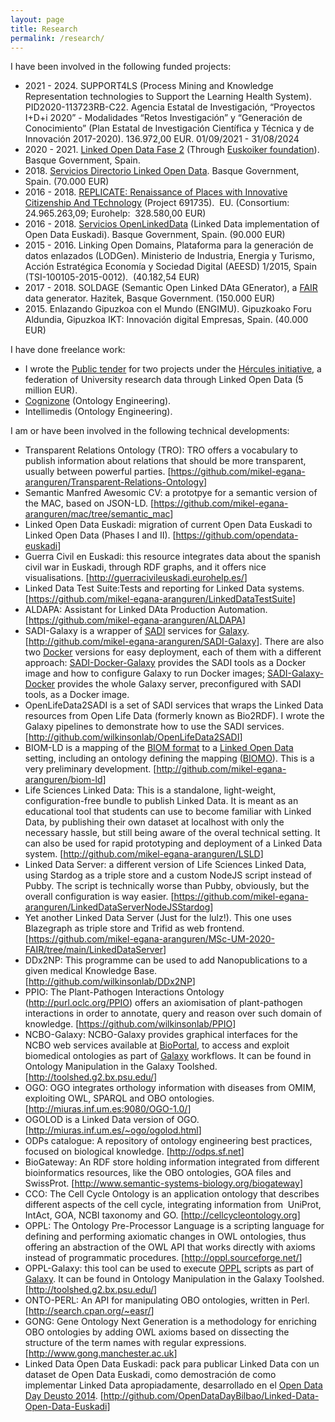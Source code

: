 ```yaml
---
layout: page
title: Research
permalink: /research/
---
```


I have been involved in the following funded projects:
<ul>
    <li>2021 - 2024. SUPPORT4LS (Process Mining and Knowledge Representation technologies to
Support the Learning Health System). PID2020-113723RB-C22.
Agencia Estatal de Investigación, “Proyectos I+D+i 2020” -
Modalidades “Retos Investigación” y “Generación de Conocimiento”
(Plan Estatal de Investigación Cientı́fica y Técnica y de Innovación 2017-2020).
136.972,00 EUR. 01/09/2021 - 31/08/2024
	</li>
	<li>2020 - 2021. <a href="https://github.com/opendata-euskadi/Linked-Data-fase-2">Linked Open Data Fase 2</a> (Through <a href="http://www.euskoiker.ehu.es/">Euskoiker foundation</a>). Basque Government, Spain. </li>
	<li>2018. <a href="http://www.ejie.eus/y79-contgen/es/contenidos/anuncio_contratacion/expx74j30109/es_doc/es_arch_expx74j30109.html?ruta=/y79-appcontr/es/v79aWar/comunJSP/v79aSuscribirRSS.do?=R01HPortal=y79&amp;R01HPage=appcontr&amp;R01HLang=es&amp;widget=true&amp;p01=AC&amp;p02=&amp;p03=8&amp;p04=&amp;p05=&amp;p06=&amp;p07=&amp;p08=&amp;p09=&amp;p10=&amp;p11=&amp;p12=&amp;p13=&amp;p14=&amp;p15=05%2F04%2F2018&amp;p16=&amp;p17=AMPLIADO&amp;p18=false&amp;p19=false&amp;p20=false&amp;p21=es&amp;p22=ultimos30dias&amp;p23=&amp;p24=y79-appcontr&amp;p25=y79-contgen&amp;p45=true&amp;p48=&amp;p51=1">Servicios Directorio Linked Open Data</a>. Basque Government, Spain. (70.000 EUR)</li>
	<li>2016 - 2018. <a href="http://replicate-project.eu/">REPLICATE: Renaissance of Places with Innovative Citizenship And TEchnology</a> (Project 691735).  EU. (Consortium:  24.965.263,09; Eurohelp:  328.580,00 EUR)</li>
	<li>2016 - 2018. <a href="http://www.contratacion.euskadi.eus/w32-1084/es/contenidos/anuncio_contratacion/expx74j21656/es_doc/es_arch_expx74j21656.html">Servicios OpenLinkedData</a> (Linked Data implementation of Open Data Euskadi). Basque Government, Spain. (90.000 EUR)</li>
	<li>2015 - 2016. Linking Open Domains, Plataforma para la generación de datos enlazados (LODGen). Ministerio de Industria, Energia y Turismo, Acción Estratégica Economía y Sociedad Digital (AEESD) 1/2015, Spain (TSI-100105-2015-0012).  (40.182,54 EUR)</li>
	<li>2017 - 2018. SOLDAGE (Semantic Open Linked DAta GEnerator), a <a href="https://www.nature.com/articles/sdata201618">FAIR</a> data generator. Hazitek, Basque Government. (150.000 EUR)</li>
	<li>2015. Enlazando Gipuzkoa con el Mundo (ENGIMU). Gipuzkoako Foru Aldundia, Gipuzkoa IKT: Innovación digital Empresas, Spain. (40.000 EUR)</li>
</ul>
I have done freelance work:
<ul>
	<li>I wrote the <span class="background-details"><span class="lt-line-clamp__line lt-line-clamp__line--last"><a href="DOC20181203121353PCPP.pdf">Public tender</a> for two projects under the <a href="http://hercules.um.es/">Hércules initiative</a>, a federation of University research data through Linked Open Data (5 million EUR).
</span></span></li>
	<li><a href="https://www.cogni.zone">Cognizone</a> (Ontology Engineering).</li>
	<li>Intellimedis (Ontology Engineering).</li>
</ul>
I am or have been involved in the following technical developments:
<ul>
	<li>Transparent Relations Ontology (TRO): TRO offers a vocabulary to publish information about relations that should be more transparent, usually between powerful parties. [<a href="https://github.com/mikel-egana-aranguren/Transparent-Relations-Ontology">https://github.com/mikel-egana-aranguren/Transparent-Relations-Ontology</a>]</li>
    <li>Semantic Manfred Awesomic CV: a prototpye for a semantic version of the MAC, based on JSON-LD. [<a href="https://github.com/mikel-egana-aranguren/mac/tree/semantic_mac">https://github.com/mikel-egana-aranguren/mac/tree/semantic_mac</a>]</li>
	<li>Linked Open Data Euskadi: migration of current Open Data Euskadi to Linked Open Data (Phases I and II). [<a href="https://github.com/opendata-euskadi">https://github.com/opendata-euskadi</a>]</li>
	<li>Guerra Civil en Euskadi: this resource integrates data about the spanish civil war in Euskadi, through RDF graphs, and it offers nice visualisations. [<a href="http://guerracivileuskadi.eurohelp.es/">http://guerracivileuskadi.eurohelp.es/</a>]</li>
	<li>Linked Data Test Suite:Tests and reporting for Linked Data systems. [<a href="https://github.com/mikel-egana-aranguren/LinkedDataTestSuite">https://github.com/mikel-egana-aranguren/LinkedDataTestSuite</a>]</li>
	<li>ALDAPA: Assistant for Linked DAta Production Automation. [<a href="https://github.com/mikel-egana-aranguren/ALDAPA">https://github.com/mikel-egana-aranguren/ALDAPA</a>]</li>
	<li>SADI-Galaxy is a wrapper of <a href="http://sadiframework.org/content/about-sadi/">SADI</a> services for <a href="http://galaxyproject.org/">Galaxy</a>. [<a href="http://github.com/mikel-egana-aranguren/SADI-Galaxy">http://github.com/mikel-egana-aranguren/SADI-Galaxy</a>]. There are also two <a href="https://www.docker.com/">Docker</a> versions for easy deployment, each of them with a different approach: <a href="https://github.com/mikel-egana-aranguren/SADI-Docker-Galaxy">SADI-Docker-Galaxy</a> provides the SADI tools as a Docker image and how to configure Galaxy to run Docker images; <a href="http://github.com/mikel-egana-aranguren/SADI-Galaxy-Docker">SADI-Galaxy-Docker</a> provides the whole Galaxy server, preconfigured with SADI tools, as a Docker image.</li>
	<li>OpenLifeData2SADI is a set of SADI services that wraps the Linked Data resources from Open Life Data (formerly known as Bio2RDF). I wrote the Galaxy pipelines to demonstrate how to use the SADI services. [<a href="http://github.com/wilkinsonlab/OpenLifeData2SADI">http://github.com/wilkinsonlab/OpenLifeData2SADI</a>]</li>
	<li>BIOM-LD is a mapping of the <a href="http://biom-format.org/">BIOM format</a> to a <a href="http://lod-cloud.net/">Linked Open Data</a> setting, including an ontology defining the mapping (<a href="http://bioportal.bioontology.org/ontologies/BIOMO">BIOMO</a>). This is a very preliminary development. [<a href="http://github.com/mikel-egana-aranguren/biom-ld">http://github.com/mikel-egana-aranguren/biom-ld</a>]</li>
	<li>Life Sciences Linked Data: This is a standalone, light-weight, configuration-free bundle to publish Linked Data. It is meant as an educational tool that students can use to become familiar with Linked Data, by publishing their own dataset at localhost with only the necessary hassle, but still being aware of the overal technical setting. It can also be used for rapid prototyping and deployment of a Linked Data system. [<a href="http://github.com/mikel-egana-aranguren/LSLD">http://github.com/mikel-egana-aranguren/LSLD</a>]</li>
	<li>Linked Data Server: a different version of Life Sciences Linked Data, using Stardog as a triple store and a custom NodeJS script instead of Pubby. The script is technically worse than Pubby, obviously, but the overall configuration is way easier. [<a href="https://github.com/mikel-egana-aranguren/LinkedDataServerNodeJSStardog">https://github.com/mikel-egana-aranguren/LinkedDataServerNodeJSStardog</a>]</li>
	<li>Yet another Linked Data Server (Just for the lulz!). This one uses Blazegraph as triple store and Trifid as web frontend. [<a href="https://github.com/mikel-egana-aranguren/MSc-UM-2020-FAIR/tree/main/LinkedDataServer">https://github.com/mikel-egana-aranguren/MSc-UM-2020-FAIR/tree/main/LinkedDataServer</a>]</li>
	<li>DDx2NP: This programme can be used to add Nanopublications to a given medical Knowledge Base. [<a href="http://github.com/wilkinsonlab/DDx2NP">http://github.com/wilkinsonlab/DDx2NP</a>]</li>
	<li>PPIO: The Plant-Pathogen Interactions Ontology (<a href="http://purl.oclc.org/PPIO">http://purl.oclc.org/PPIO</a>) offers an axiomisation of plant-pathogen interactions in order to annotate, query and reason over such domain of knowledge. [<a href="https://github.com/wilkinsonlab/PPIO">https://github.com/wilkinsonlab/PPIO</a>]</li>
	<li>NCBO-Galaxy: NCBO-Galaxy provides graphical interfaces for the NCBO web services available at <a href="http://bioportal.bioontology.org/">BioPortal</a>, to access and exploit biomedical ontologies as part of <a href="http://galaxy.psu.edu/">Galaxy</a> workflows. It can be found in Ontology Manipulation in the Galaxy Toolshed. [<a href="http://toolshed.g2.bx.psu.edu/">http://toolshed.g2.bx.psu.edu/</a>]</li>
	<li>OGO: OGO integrates orthology information with diseases from OMIM, exploiting OWL, SPARQL and OBO ontologies. [<a href="http://miuras.inf.um.es:9080/OGO-1.0/">http://miuras.inf.um.es:9080/OGO-1.0/</a>]</li>
	<li>OGOLOD is a Linked Data version of OGO. [<a href="http://miuras.inf.um.es/%7Eogo/ogolod.html">http://miuras.inf.um.es/~ogo/ogolod.html</a>]</li>
	<li>ODPs catalogue: A repository of ontology engineering best practices, focused on biological knowledge. [<a href="http://odps.sf.net">http://odps.sf.net</a>]</li>
	<li>BioGateway: An RDF store holding information integrated from different bioinformatics resources, like the OBO ontologies, GOA files and SwissProt. [<a href="http://www.semantic-systems-biology.org/biogateway">http://www.semantic-systems-biology.org/biogateway</a>]</li>
	<li>CCO: The Cell Cycle Ontology is an application ontology that describes different aspects of the cell cycle, integrating information from  UniProt, IntAct, GOA, NCBI taxonomy and GO. [<a href="http://cellcycleontology.org">http://cellcycleontology.org</a>]</li>
	<li>OPPL: The Ontology Pre-Processor Language is a scripting language for defining and performing axiomatic changes in OWL ontologies, thus offering an abstraction of the OWL API that works directly with axioms instead of programmatic procedures. [<a href="http://oppl.sourceforge.net/">http://oppl.sourceforge.net/</a>]</li>
	<li>OPPL-Galaxy: this tool can be used to execute <a href="http://oppl2.sourceforge.net/">OPPL</a> scripts as part of <a href="http://galaxy.psu.edu/">Galaxy</a>. It can be found in Ontology Manipulation in the Galaxy Toolshed. [<a href="http://toolshed.g2.bx.psu.edu/">http://toolshed.g2.bx.psu.edu/</a>]</li>
	<li>ONTO-PERL: An API for manipulating OBO ontologies, written in Perl. [<a href="http://search.cpan.org/%7Eeasr/">http://search.cpan.org/~easr/</a>]</li>
	<li>GONG: Gene Ontology Next Generation is a methodology for enriching OBO ontologies by adding OWL axioms based on dissecting the structure of the term names with regular expressions. [<a href="http://www.gong.manchester.ac.uk">http://www.gong.manchester.ac.uk</a>]</li>
	<li>Linked Data Open Data Euskadi: pack para publicar Linked Data con un dataset de Open Data Euskadi, como demostración de como implementar Linked Data apropiadamente, desarrollado en el <a href="http://dev.morelab.deusto.es/hackathon/index.php/P%C3%A1gina_principal">Open Data Day Deusto 2014</a>. [<a href="http://github.com/OpenDataDayBilbao/Linked-Data-Open-Data-Euskadi">http://github.com/OpenDataDayBilbao/Linked-Data-Open-Data-Euskadi</a>]</li>
</ul>